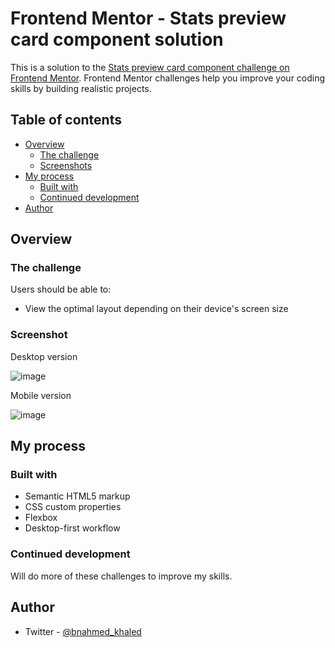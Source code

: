 # Frontend Mentor - Stats preview card component solution

This is a solution to the [Stats preview card component challenge on Frontend Mentor](https://www.frontendmentor.io/challenges/stats-preview-card-component-8JqbgoU62). Frontend Mentor challenges help you improve your coding skills by building realistic projects.

## Table of contents

- [Overview](#overview)
  - [The challenge](#the-challenge)
  - [Screenshots](#screenshots)
- [My process](#my-process)
  - [Built with](#built-with)
  - [Continued development](#continued-development)
- [Author](#author)

## Overview

### The challenge

Users should be able to:

- View the optimal layout depending on their device's screen size

### Screenshot

Desktop version

![image](https://user-images.githubusercontent.com/98355491/174897663-d10011e0-d8c8-4579-bb35-2b0217a7ee72.png)

Mobile version

![image](https://user-images.githubusercontent.com/98355491/174897844-549f1d8f-9cc4-401e-b561-4853bdd79468.png)

## My process

### Built with

- Semantic HTML5 markup
- CSS custom properties
- Flexbox
- Desktop-first workflow

### Continued development

Will do more of these challenges to improve my skills.

## Author
- Twitter - [@bnahmed_khaled](https://twitter.com/bnahmed_khaled)

